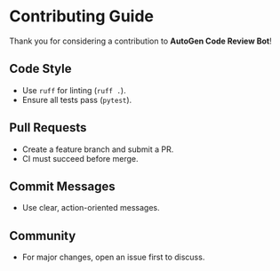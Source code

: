 # Contributing Guide

Thank you for considering a contribution to **AutoGen Code Review Bot**!

## Code Style
- Use `ruff` for linting (`ruff .`).
- Ensure all tests pass (`pytest`).

## Pull Requests
- Create a feature branch and submit a PR.
- CI must succeed before merge.

## Commit Messages
- Use clear, action-oriented messages.

## Community
- For major changes, open an issue first to discuss.

